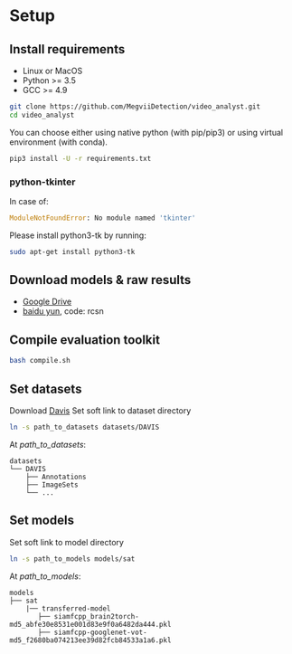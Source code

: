 # Setup

## Install requirements

- Linux or MacOS
- Python >= 3.5
- GCC >= 4.9

```Bash
git clone https://github.com/MegviiDetection/video_analyst.git
cd video_analyst
```

You can choose either using native python (with pip/pip3) or using virtual environment (with conda).

```Bash
pip3 install -U -r requirements.txt
```

### python-tkinter

In case of:

```Python
ModuleNotFoundError: No module named 'tkinter'
```

Please install python3-tk by running:

```Bash
sudo apt-get install python3-tk
```

## Download models & raw results

* [Google Drive](https://drive.google.com/open?id=1UXshq4k9WKx4hNkdpOagJLXPR57ZkBkg)
* [baidu yun](https://pan.baidu.com/s/1uZ26iZyVJm50dJ3GoLCQ9w), code: rcsn

## Compile evaluation toolkit

```Bash
bash compile.sh
```

## Set datasets
Download [Davis](https://davischallenge.org/davis2017/code.html)
Set soft link to dataset directory 

```bash
ln -s path_to_datasets datasets/DAVIS
```

At _path_to_datasets_:

```File Tree
datasets
└── DAVIS
    ├── Annotations
    ├── ImageSets
    └── ...
```


## Set models

Set soft link to model directory

```Bash
ln -s path_to_models models/sat
```

At _path_to_models_:

```File Tree
models
├── sat
    |── transferred-model
       ├── siamfcpp_brain2torch-md5_abfe30e8531e001d83e9f0a6482da444.pkl
       ├── siamfcpp-googlenet-vot-md5_f2680ba074213ee39d82fcb84533a1a6.pkl
```
